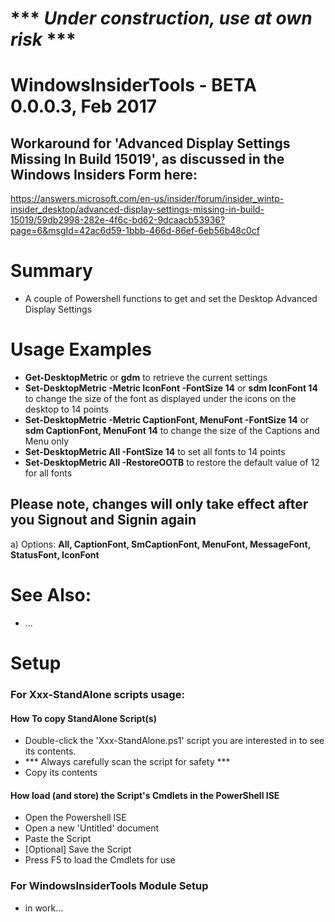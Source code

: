 # *** *Under construction, use at own risk* ***

# WindowsInsiderTools - BETA 0.0.0.3, Feb 2017

## Workaround for 'Advanced Display Settings Missing In Build 15019', as discussed in the Windows Insiders Form here:
https://answers.microsoft.com/en-us/insider/forum/insider_wintp-insider_desktop/advanced-display-settings-missing-in-build-15019/59db2998-282e-4f6c-bd62-9dcaacb53936?page=6&msgId=42ac6d59-1bbb-466d-86ef-6eb56b48c0cf

# Summary
+ A couple of Powershell functions to get and set the Desktop Advanced Display Settings

# Usage Examples
+ **Get-DesktopMetric** or **gdm** to retrieve the current settings
+ **Set-DesktopMetric -Metric IconFont -FontSize 14** or **sdm IconFont 14** to change the size of the font as displayed under the icons on the desktop to 14 points
+ **Set-DesktopMetric -Metric CaptionFont, MenuFont -FontSize 14** or **sdm CaptionFont, MenuFont 14** to change the size of the Captions and Menu only
+ **Set-DesktopMetric All -FontSize 14** to set all fonts to 14 points
+ **Set-DesktopMetric All -RestoreOOTB** to restore the default value of 12 for all fonts

## Please note, changes will only take effect after you Signout and Signin again

a) Options: **All, CaptionFont, SmCaptionFont, MenuFont, MessageFont, StatusFont, IconFont**

# See Also:
+ ...

# Setup
### For Xxx-StandAlone scripts usage: 
#### How To copy StandAlone Script(s)
+ Double-click the 'Xxx-StandAlone.ps1' script you are interested in to see its contents.
+ *** Always carefully scan the script for safety ***
+ Copy its contents

#### How load (and store) the Script's Cmdlets in the PowerShell ISE
+ Open the Powershell ISE
+ Open a new 'Untitled' document
+ Paste the Script
+ [Optional] Save the Script
+ Press F5 to load the Cmdlets for use

### For WindowsInsiderTools Module Setup
+ in work...
